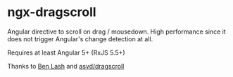 # ngx-dragscroll
Angular directive to scroll on drag / mousedown. High performance since it does not trigger Angular's change detection at all.

Requires at least Angular 5+ (RxJS 5.5+)

Thanks to [Ben Lash](https://youtu.be/3LKMwkuK0ZE?t=3m14s) and [asvd/dragscroll](https://github.com/asvd/dragscroll)
